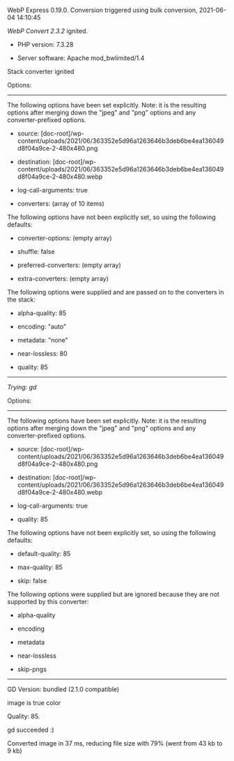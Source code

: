 WebP Express 0.19.0. Conversion triggered using bulk conversion, 2021-06-04 14:10:45

*WebP Convert 2.3.2*  ignited.
- PHP version: 7.3.28
- Server software: Apache mod_bwlimited/1.4

Stack converter ignited

Options:
------------
The following options have been set explicitly. Note: it is the resulting options after merging down the "jpeg" and "png" options and any converter-prefixed options.
- source: [doc-root]/wp-content/uploads/2021/06/363352e5d96a1263646b3deb6be4ea136049d8f04a9ce-2-480x480.png
- destination: [doc-root]/wp-content/uploads/2021/06/363352e5d96a1263646b3deb6be4ea136049d8f04a9ce-2-480x480.webp
- log-call-arguments: true
- converters: (array of 10 items)

The following options have not been explicitly set, so using the following defaults:
- converter-options: (empty array)
- shuffle: false
- preferred-converters: (empty array)
- extra-converters: (empty array)

The following options were supplied and are passed on to the converters in the stack:
- alpha-quality: 85
- encoding: "auto"
- metadata: "none"
- near-lossless: 80
- quality: 85
------------


*Trying: gd* 

Options:
------------
The following options have been set explicitly. Note: it is the resulting options after merging down the "jpeg" and "png" options and any converter-prefixed options.
- source: [doc-root]/wp-content/uploads/2021/06/363352e5d96a1263646b3deb6be4ea136049d8f04a9ce-2-480x480.png
- destination: [doc-root]/wp-content/uploads/2021/06/363352e5d96a1263646b3deb6be4ea136049d8f04a9ce-2-480x480.webp
- log-call-arguments: true
- quality: 85

The following options have not been explicitly set, so using the following defaults:
- default-quality: 85
- max-quality: 85
- skip: false

The following options were supplied but are ignored because they are not supported by this converter:
- alpha-quality
- encoding
- metadata
- near-lossless
- skip-pngs
------------

GD Version: bundled (2.1.0 compatible)
image is true color
Quality: 85. 
gd succeeded :)

Converted image in 37 ms, reducing file size with 79% (went from 43 kb to 9 kb)
